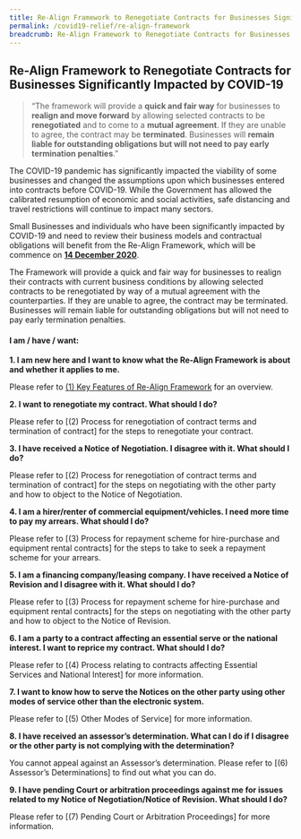 ```yaml
---
title: Re-Align Framework to Renegotiate Contracts for Businesses Significantly Impacted by COVID-19
permalink: /covid19-relief/re-align-framework
breadcrumb: Re-Align Framework to Renegotiate Contracts for Businesses Significantly Impacted by COVID-19
---
```


## Re-Align Framework to Renegotiate Contracts for Businesses Significantly Impacted by COVID-19 ##

> “The framework will provide a <b>quick and fair way</b> for businesses to <b>realign and move forward</b> by allowing selected contracts to be <b>renegotiated</b> and to come to a <b>mutual agreement</b>. If they are unable to agree, the contract may be <b>terminated</b>. Businesses will <b>remain liable for outstanding obligations but will not need to pay early termination penalties</b>.” 

The COVID-19 pandemic has significantly impacted the viability of some businesses and changed the assumptions upon which businesses entered into contracts before COVID-19. While the Government has allowed the calibrated resumption of economic and social activities, safe distancing and travel restrictions will continue to impact many sectors.

Small Businesses and individuals who have been significantly impacted by COVID-19 and need to review their business models and contractual obligations will benefit from the Re-Align Framework, which will be commence on **<u>14 December 2020</u>**. 

The Framework will provide a quick and fair way for businesses to realign their contracts with current business conditions by allowing selected contracts to be renegotiated by way of a mutual agreement with the counterparties. If they are unable to agree, the contract may be terminated. Businesses will remain liable for outstanding obligations but will not need to pay early termination penalties.

#### I am / have / want: ####
**1.	I am new here and I want to know what the Re-Align Framework is about and whether it applies to me.** 

Please refer to [(1) Key Features of Re-Align Framework](/covid19/test1) for an overview. 

**2.	I want to renegotiate my contract. What should I do?**

Please refer to [(2) Process for renegotiation of contract terms and termination of contract] for the steps to renegotiate your contract.  

**3.	I have received a Notice of Negotiation. I disagree with it. What should I do?**

Please refer to [(2) Process for renegotiation of contract terms and termination of contract] for the steps on negotiating with the other party and how to object to the Notice of Negotiation.

**4.	I am a hirer/renter of commercial equipment/vehicles. I need more time to pay my arrears. What should I do?**

Please refer to [(3) Process for repayment scheme for hire-purchase and equipment rental contracts] for the steps to take to seek a repayment scheme for your arrears.

**5.	I am a financing company/leasing company. I have received a Notice of Revision and I disagree with it. What should I do?**

Please refer to [(3) Process for repayment scheme for hire-purchase and equipment rental contracts] for the steps on negotiating with the other party and how to object to the Notice of Revision.

**6.	I am a party to a contract affecting an essential serve or the national interest. I want to reprice my contract. What should I do?**

Please refer to [(4) Process relating to contracts affecting Essential Services and National Interest] for more information.

**7.	I want to know how to serve the Notices on the other party using other modes of service other than the electronic system.**

Please refer to [(5) Other Modes of Service] for more information.

**8.	I have received an assessor’s determination. What can I do if I disagree or the other party is not complying with the determination?** 

You cannot appeal against an Assessor’s determination. Please refer to [(6) Assessor’s Determinations] to find out what you can do.

**9.	I have pending Court or arbitration proceedings against me for issues related to my Notice of Negotiation/Notice of Revision. What should I do?** 

Please refer to [(7) Pending Court or Arbitration Proceedings] for more information. 

